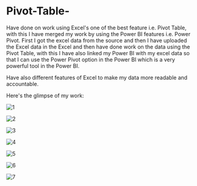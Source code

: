 # Pivot-Table-
Have done on work using Excel's one of the best feature i.e. Pivot Table, with this I have merged my work by using the Power BI features i.e. Power Pivot.
First I got the excel data from the source and then I have uploaded the Excel data in the Excel and then have done work on the data using the Pivot Table, 
with this I have also linked my Power BI with my excel data so that I can use the Power Pivot option in the Power BI which is a very powerful tool in the Power BI.

Have also different features of Excel to make my data more readable and accountable.

Here's the glimpse of my work:

![1](https://github.com/user-attachments/assets/94ce266b-23d6-47e3-baec-8052d0ef1792)

![2](https://github.com/user-attachments/assets/7cd2b9c9-89d8-4161-91a9-fbfba791341b)

![3](https://github.com/user-attachments/assets/4335b44b-0664-4915-9c32-f4701c649665)

![4](https://github.com/user-attachments/assets/d6d161d9-eb4d-4f1b-b397-60f037bb4d01)

![5](https://github.com/user-attachments/assets/d0d9d0f7-a73d-46d1-a86d-6e9a98d40618)

![6](https://github.com/user-attachments/assets/04ad7b38-fb89-4669-95bd-7fe8d25dd76d)

![7](https://github.com/user-attachments/assets/3aba7a48-b466-4509-b5fe-85e7992f3e20)


